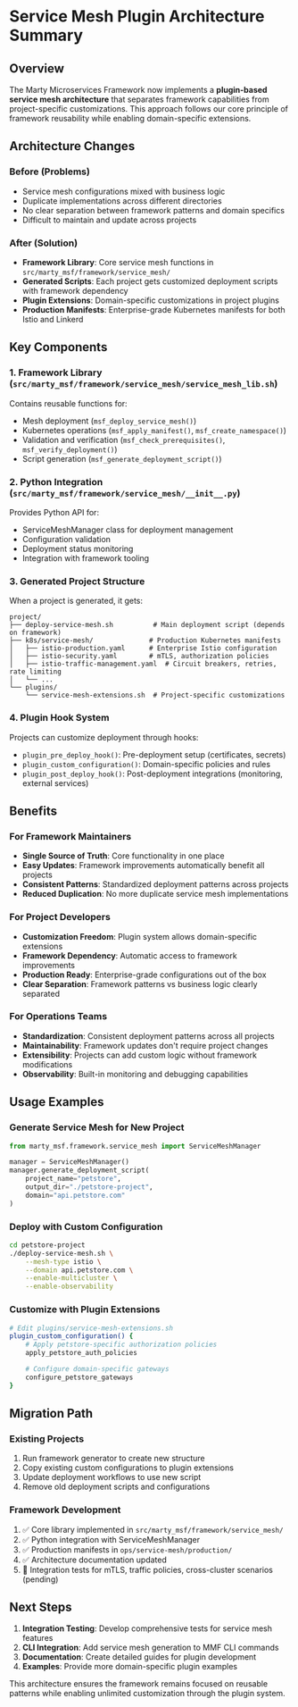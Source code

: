 # Service Mesh Plugin Architecture Summary

## Overview

The Marty Microservices Framework now implements a **plugin-based service mesh architecture** that separates framework capabilities from project-specific customizations. This approach follows our core principle of framework reusability while enabling domain-specific extensions.

## Architecture Changes

### Before (Problems)
- Service mesh configurations mixed with business logic
- Duplicate implementations across different directories
- No clear separation between framework patterns and domain specifics
- Difficult to maintain and update across projects

### After (Solution)
- **Framework Library**: Core service mesh functions in `src/marty_msf/framework/service_mesh/`
- **Generated Scripts**: Each project gets customized deployment scripts with framework dependency
- **Plugin Extensions**: Domain-specific customizations in project plugins
- **Production Manifests**: Enterprise-grade Kubernetes manifests for both Istio and Linkerd

## Key Components

### 1. Framework Library (`src/marty_msf/framework/service_mesh/service_mesh_lib.sh`)
Contains reusable functions for:
- Mesh deployment (`msf_deploy_service_mesh()`)
- Kubernetes operations (`msf_apply_manifest()`, `msf_create_namespace()`)
- Validation and verification (`msf_check_prerequisites()`, `msf_verify_deployment()`)
- Script generation (`msf_generate_deployment_script()`)

### 2. Python Integration (`src/marty_msf/framework/service_mesh/__init__.py`)
Provides Python API for:
- ServiceMeshManager class for deployment management
- Configuration validation
- Deployment status monitoring
- Integration with framework tooling

### 3. Generated Project Structure
When a project is generated, it gets:
```
project/
├── deploy-service-mesh.sh          # Main deployment script (depends on framework)
├── k8s/service-mesh/              # Production Kubernetes manifests
│   ├── istio-production.yaml      # Enterprise Istio configuration
│   ├── istio-security.yaml        # mTLS, authorization policies
│   ├── istio-traffic-management.yaml  # Circuit breakers, retries, rate limiting
│   └── ...
└── plugins/
    └── service-mesh-extensions.sh  # Project-specific customizations
```

### 4. Plugin Hook System
Projects can customize deployment through hooks:
- `plugin_pre_deploy_hook()`: Pre-deployment setup (certificates, secrets)
- `plugin_custom_configuration()`: Domain-specific policies and rules
- `plugin_post_deploy_hook()`: Post-deployment integrations (monitoring, external services)

## Benefits

### For Framework Maintainers
- **Single Source of Truth**: Core functionality in one place
- **Easy Updates**: Framework improvements automatically benefit all projects
- **Consistent Patterns**: Standardized deployment patterns across projects
- **Reduced Duplication**: No more duplicate service mesh implementations

### For Project Developers
- **Customization Freedom**: Plugin system allows domain-specific extensions
- **Framework Dependency**: Automatic access to framework improvements
- **Production Ready**: Enterprise-grade configurations out of the box
- **Clear Separation**: Framework patterns vs business logic clearly separated

### For Operations Teams
- **Standardization**: Consistent deployment patterns across all projects
- **Maintainability**: Framework updates don't require project changes
- **Extensibility**: Projects can add custom logic without framework modifications
- **Observability**: Built-in monitoring and debugging capabilities

## Usage Examples

### Generate Service Mesh for New Project
```python
from marty_msf.framework.service_mesh import ServiceMeshManager

manager = ServiceMeshManager()
manager.generate_deployment_script(
    project_name="petstore",
    output_dir="./petstore-project",
    domain="api.petstore.com"
)
```

### Deploy with Custom Configuration
```bash
cd petstore-project
./deploy-service-mesh.sh \
    --mesh-type istio \
    --domain api.petstore.com \
    --enable-multicluster \
    --enable-observability
```

### Customize with Plugin Extensions
```bash
# Edit plugins/service-mesh-extensions.sh
plugin_custom_configuration() {
    # Apply petstore-specific authorization policies
    apply_petstore_auth_policies

    # Configure domain-specific gateways
    configure_petstore_gateways
}
```

## Migration Path

### Existing Projects
1. Run framework generator to create new structure
2. Copy existing custom configurations to plugin extensions
3. Update deployment workflows to use new script
4. Remove old deployment scripts and configurations

### Framework Development
1. ✅ Core library implemented in `src/marty_msf/framework/service_mesh/`
2. ✅ Python integration with ServiceMeshManager
3. ✅ Production manifests in `ops/service-mesh/production/`
4. ✅ Architecture documentation updated
5. 🔄 Integration tests for mTLS, traffic policies, cross-cluster scenarios (pending)

## Next Steps

1. **Integration Testing**: Develop comprehensive tests for service mesh features
2. **CLI Integration**: Add service mesh generation to MMF CLI commands
3. **Documentation**: Create detailed guides for plugin development
4. **Examples**: Provide more domain-specific plugin examples

This architecture ensures the framework remains focused on reusable patterns while enabling unlimited customization through the plugin system.
